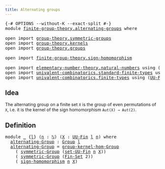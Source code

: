 ```yaml
---
title: Alternating groups
---
```


<pre class="Agda"><a id="44" class="Symbol">{-#</a> <a id="48" class="Keyword">OPTIONS</a> <a id="56" class="Pragma">--without-K</a> <a id="68" class="Pragma">--exact-split</a> <a id="82" class="Symbol">#-}</a>
<a id="86" class="Keyword">module</a> <a id="93" href="finite-group-theory.alternating-groups.html" class="Module">finite-group-theory.alternating-groups</a> <a id="132" class="Keyword">where</a>

<a id="139" class="Keyword">open</a> <a id="144" class="Keyword">import</a> <a id="151" href="group-theory.symmetric-groups.html" class="Module">group-theory.symmetric-groups</a>
<a id="181" class="Keyword">open</a> <a id="186" class="Keyword">import</a> <a id="193" href="group-theory.kernels.html" class="Module">group-theory.kernels</a>
<a id="214" class="Keyword">open</a> <a id="219" class="Keyword">import</a> <a id="226" href="group-theory.groups.html" class="Module">group-theory.groups</a>

<a id="247" class="Keyword">open</a> <a id="252" class="Keyword">import</a> <a id="259" href="finite-group-theory.sign-homomorphism.html" class="Module">finite-group-theory.sign-homomorphism</a>

<a id="298" class="Keyword">open</a> <a id="303" class="Keyword">import</a> <a id="310" href="elementary-number-theory.natural-numbers.html" class="Module">elementary-number-theory.natural-numbers</a> <a id="351" class="Keyword">using</a> <a id="357" class="Symbol">(</a><a id="358" href="elementary-number-theory.natural-numbers.html#1548" class="Datatype">ℕ</a><a id="359" class="Symbol">)</a>
<a id="361" class="Keyword">open</a> <a id="366" class="Keyword">import</a> <a id="373" href="univalent-combinatorics.standard-finite-types.html" class="Module">univalent-combinatorics.standard-finite-types</a> <a id="419" class="Keyword">using</a> <a id="425" class="Symbol">(</a><a id="426" href="univalent-combinatorics.standard-finite-types.html#2284" class="Function">Fin-Set</a><a id="433" class="Symbol">)</a>
<a id="435" class="Keyword">open</a> <a id="440" class="Keyword">import</a> <a id="447" href="univalent-combinatorics.finite-types.html" class="Module">univalent-combinatorics.finite-types</a> <a id="484" class="Keyword">using</a> <a id="490" class="Symbol">(</a><a id="491" href="univalent-combinatorics.finite-types.html#5087" class="Function">UU-Fin</a><a id="497" class="Symbol">;</a> <a id="499" href="univalent-combinatorics.finite-types.html#14443" class="Function">set-UU-Fin</a><a id="509" class="Symbol">)</a>
</pre>
## Idea

The alternating group on a finite set `X` is the group of even permutations of `X`, i.e. it is the kernel of the sign homomorphism `Aut(X) → Aut(2)`.

## Definition

<pre class="Agda"><a id="699" class="Keyword">module</a> <a id="706" href="finite-group-theory.alternating-groups.html#706" class="Module">_</a> <a id="708" class="Symbol">{</a><a id="709" href="finite-group-theory.alternating-groups.html#709" class="Bound">l</a><a id="710" class="Symbol">}</a> <a id="712" class="Symbol">(</a><a id="713" href="finite-group-theory.alternating-groups.html#713" class="Bound">n</a> <a id="715" class="Symbol">:</a> <a id="717" href="elementary-number-theory.natural-numbers.html#1548" class="Datatype">ℕ</a><a id="718" class="Symbol">)</a> <a id="720" class="Symbol">(</a><a id="721" href="finite-group-theory.alternating-groups.html#721" class="Bound">X</a> <a id="723" class="Symbol">:</a> <a id="725" href="univalent-combinatorics.finite-types.html#5087" class="Function">UU-Fin</a> <a id="732" href="finite-group-theory.alternating-groups.html#709" class="Bound">l</a> <a id="734" href="finite-group-theory.alternating-groups.html#713" class="Bound">n</a><a id="735" class="Symbol">)</a> <a id="737" class="Keyword">where</a>
  <a id="745" href="finite-group-theory.alternating-groups.html#745" class="Function">alternating-Group</a> <a id="763" class="Symbol">:</a> <a id="765" href="group-theory.groups.html#2750" class="Function">Group</a> <a id="771" href="finite-group-theory.alternating-groups.html#709" class="Bound">l</a>
  <a id="775" href="finite-group-theory.alternating-groups.html#745" class="Function">alternating-Group</a> <a id="793" class="Symbol">=</a> <a id="795" href="group-theory.kernels.html#2475" class="Function">group-kernel-hom-Group</a>
    <a id="822" class="Symbol">(</a> <a id="824" href="group-theory.symmetric-groups.html#3597" class="Function">symmetric-Group</a> <a id="840" class="Symbol">(</a><a id="841" href="univalent-combinatorics.finite-types.html#14443" class="Function">set-UU-Fin</a> <a id="852" href="finite-group-theory.alternating-groups.html#713" class="Bound">n</a> <a id="854" href="finite-group-theory.alternating-groups.html#721" class="Bound">X</a><a id="855" class="Symbol">))</a>
    <a id="862" class="Symbol">(</a> <a id="864" href="group-theory.symmetric-groups.html#3597" class="Function">symmetric-Group</a> <a id="880" class="Symbol">(</a><a id="881" href="univalent-combinatorics.standard-finite-types.html#2284" class="Function">Fin-Set</a> <a id="889" class="Number">2</a><a id="890" class="Symbol">))</a>
    <a id="897" class="Symbol">(</a> <a id="899" href="finite-group-theory.sign-homomorphism.html#11097" class="Function">sign-homomorphism</a> <a id="917" href="finite-group-theory.alternating-groups.html#713" class="Bound">n</a> <a id="919" href="finite-group-theory.alternating-groups.html#721" class="Bound">X</a><a id="920" class="Symbol">)</a>
</pre>